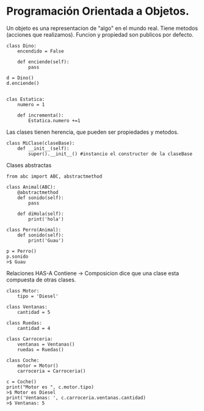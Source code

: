 # Programación Orientada a Objetos.

Un objeto es una representacion de "algo" en el mundo real. Tiene metodos (acciones que realizamos).
Funcion y propiedad son publicos por defecto.
~~~
class Dino:
    encendido = False    
    
    def enciende(self):
        pass

d = Dino()
d.enciende()


clas Estatica:
    numero = 1

    def incrementa():
        Estatica.numero +=1

~~~
Las clases tienen herencia, que pueden ser propiedades y metodos.

~~~
class MiClase(claseBase):
    def __init__(self):
        super().__init__() #instancio el constructor de la claseBase
~~~

Clases abstractas

~~~
from abc import ABC, abstractmethod

class Animal(ABC):
    @abstractmethod
    def sonido(self):
        pass

    def diHola(self):
        print('hola')

class Perro(Animal):
    def sonido(self):
        print('Guau')

p = Perro()
p.sonido
>$ Guau
~~~

Relaciones HAS-A
Contiene -> Composicion dice que una clase esta compuesta de otras clases.

~~~
class Motor:
    tipo = 'Diesel'

class Ventanas:
    cantidad = 5

class Ruedas:
    cantidad = 4

class Carroceria:
    ventanas = Ventanas()
    ruedas = Ruedas()

class Coche:
    motor = Motor()
    carroceria = Carroceria()

c = Coche()
print("Motor es ", c.motor.tipo)
>$ Motor es Diesel
print('Ventanas: ', c.carroceria.ventanas.cantidad)
>$ Ventanas: 5
~~~

